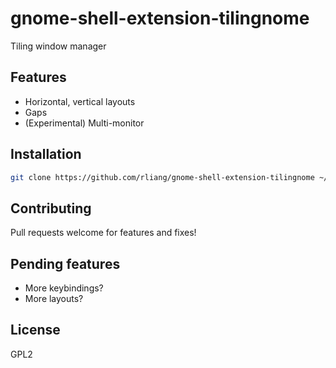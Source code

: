 # gnome-shell-extension-tilingnome

Tiling window manager

## Features

* Horizontal, vertical layouts
* Gaps
* (Experimental) Multi-monitor

## Installation

```sh
git clone https://github.com/rliang/gnome-shell-extension-tilingnome ~/.local/share/gnome-shell/extensions/tilingnome@rliang.github.com
```

## Contributing

Pull requests welcome for features and fixes!

## Pending features

* More keybindings?
* More layouts?

## License

GPL2
